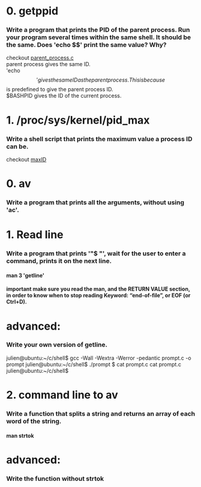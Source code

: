 # 0. getppid  
### **Write a program that prints the PID of the parent process. Run your program several times within the same shell. It should be the same. Does 'echo $$' print the same value? Why?**
checkout [parent_process.c](/parent_process.c)\
parent process gives the same ID.\
'echo $$' gives the same ID as the parent process. This is because $$ is predefined to give the parent process ID.\
$BASHPID gives the ID of the current process.


# 1. /proc/sys/kernel/pid_max  
### **Write a shell script that prints the maximum value a process ID can be.**
checkout [maxID](/maxID)


# 0. av
### **Write a program that prints all the arguments, without using 'ac'.**

# 1. Read line
### **Write a program that prints '"$ "', wait for the user to enter a command, prints it on the next line.**

#### man 3 'getline'

#### important make sure you read the man, and the RETURN VALUE section, in order to know when to stop reading Keyword: “end-of-file”, or EOF (or Ctrl+D).

# **advanced:**
### **Write your own version of getline.**

julien@ubuntu:~/c/shell$ gcc -Wall -Wextra -Werror -pedantic prompt.c -o prompt
julien@ubuntu:~/c/shell$ ./prompt
$ cat prompt.c
cat prompt.c
julien@ubuntu:~/c/shell$


# 2. command line to av
### **Write a function that splits a string and returns an array of each word of the string.**

#### man strtok

# **advanced:**
### **Write the function without strtok**
